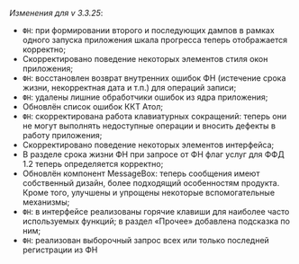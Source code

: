 _Изменения для v 3.3.25_:
- `ФН`: при формировании второго и последующих дампов в рамках одного запуска приложения шкала прогресса теперь отображается корректно;
- Скорректировано поведение некоторых элементов стиля окон приложения;
- `ФН`: восстановлен возврат внутренних ошибок ФН (истечение срока жизни, некорректная дата и т.п.) для операций записи;
- `ФН`: удалены лишние обработчики ошибок из ядра приложения;
- Обновлён список ошибок ККТ Атол;
- `ФН`: скорректирована работа клавиатурных сокращений: теперь они не могут выполнять недоступные операции и вносить дефекты в работу приложения;
- Скорректировано поведение некоторых элементов интерфейса;
- В разделе срока жизни ФН при запросе от ФН флаг услуг для ФФД 1.2 теперь определяется корректно;
- Обновлён компонент MessageBox: теперь сообщения имеют собственный дизайн, более подходящий особенностям продукта. Кроме того, улучшены и упрощены некоторые вспомогательные механизмы;
- `ФН`: в интерфейсе реализованы горячие клавиши для наиболее часто используемых функций; в раздел «Прочее» добавлена подсказка по ним;
- `ФН`: реализован выборочный запрос всех или только последней регистрации из ФН
